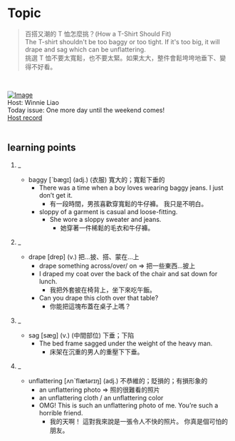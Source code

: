 # Topic

> 百搭又潮的 T 恤怎麼挑？(How a T-Shirt Should Fit) <br>
> The T-shirt shouldn't be too baggy or too tight. If it's too big, it will drape and sag which can be unflattering. <br>
> 挑選 T 恤不要太寬鬆，也不要太緊。如果太大，整件會鬆垮垮地垂下、變得不好看。

 <br>

[![Image](https://cdn.voicetube.com/assets/thumbnails/KXAqU2F93NQ.jpg)](https://www.youtube.com/embed/KXAqU2F93NQ?rel=0&showinfo=0&cc_load_policy=0&controls=1&autoplay=1&iv_load_policy=3&playsinline=1&wmode=transparent&start=33&end=40&enablejsapi=1&origin=https://tw.voicetube.com&widgetid=1)<br>
Host: Winnie Liao
<br>Today issue: One more day until the weekend comes!
<br>
[Host record](https://cdn.voicetube.com/tmp/everyday_records/callmeboss901/3303.mp3)
<br><br>
## learning points
1. _
	* baggy [ˋbægɪ] (adj.) (衣服) 寬大的；寬鬆下垂的
		- There was a time when a boy loves wearing baggy jeans. I just don’t get it.
			+ 有一段時間，男孩喜歡穿寬鬆的牛仔褲。 我只是不明白。
		- sloppy of a garment is casual and loose-fitting.
			+ She wore a sloppy sweater and jeans.
				+ 她穿著一件稀鬆的毛衣和牛仔褲。

2. _
	* drape [drep] (v.) 把…披、搭、蒙在…上
		- drape something across/over/ on => 把一些東西...披上
		- I draped my coat over the back of the chair and sat down for lunch.
			+ 我把外套披在椅背上，坐下來吃午飯。
		- Can you drape this cloth over that table?
			+ 你能把這塊布蓋在桌子上嗎？

3. _
	* sag [sæg] (v.) (中間部位) 下垂；下陷
		- The bed frame sagged under the weight of the heavy man.
			+ 床架在沉重的男人的重壓下下垂。

4. _
	* unflattering [ʌnˋflætərɪŋ] (adj.) 不恭維的；貶損的；有損形象的
		- an unflattering photo => 照的很難看的照片
		- an unflattering cloth  / an unflattering color
		- OMG! This is such an unflattering photo of me. You’re such a horrible friend.
			+ 我的天啊！ 這對我來說是一張令人不快的照片。 你真是個可怕的朋友。
